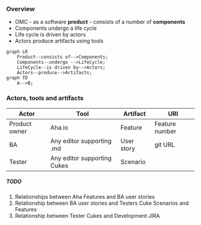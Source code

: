 ### Overview
- OMC -  as a software **product** - consists of a number of **components**
- Components undergo a life cycle
- Life cycle is driven by actors
- Actors produce artifacts using tools

```mermaid
graph LR
    Product--consists of-->Components;
    Components--undergo -->LifeCycle;
    LifeCycle--is driven by-->Actors;
	Actors--produce-->Artifacts;
graph TD
	A-->B;	    
```
### Actors, tools and artifacts
|Actor|Tool|Artifact|URI
|--|--|--|--|
|Product owner| Aha.io |Feature|Feature number
|BA|Any editor supporting .md|User story|git URL
|Tester|Any editor supporting Cukes|Scenario

##### TODO

 1. Relationships between Aha Features and BA user stories
 2. Relationship between BA user stories and Testers Cuke Scenarios and Features
 3. Relationship between Tester Cukes and Development JIRA

<!--stackedit_data:
eyJoaXN0b3J5IjpbLTQzMTIwOTYyNiwtMTg4NTAzNDY5MiwxND
U0NzA4NzMxLC02NzkxNDYyNzAsMTgzMDM5MDQ1NSwtNDY2MzUx
ODQ5XX0=
-->